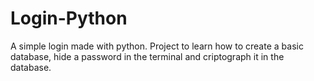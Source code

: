 # Login-Python
A simple login made with python.
Project to learn how to create a basic database, hide a password in the terminal and criptograph it in the database. 
